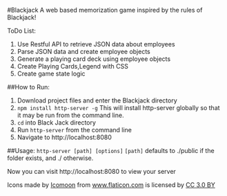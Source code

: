 #Blackjack
A web based memorization game inspired by the rules of Blackjack!

ToDo List:

1. Use Restful API to retrieve JSON data about employees
2. Parse JSON data and create employee objects 
3. Generate a playing card deck using employee objects
4. Create Playing Cards,Legend with CSS
5. Create game state logic 


##How to Run:

1. Download project files and enter the Blackjack directory
2. `npm install http-server -g`
This will install http-server globally so that it may be run from the command line.
3. `cd` into Black Jack directory
4. Run `http-server` from the command line
5. Navigate to http://localhost:8080  

##Usage:
 `http-server [path] [options]`
`[path]` defaults to ./public if the folder exists, and ./ otherwise.

Now you can visit http://localhost:8080 to view your server




<div>Icons made by <a href="https://www.flaticon.com/authors/icomoon" title="Icomoon">Icomoon</a> from <a href="https://www.flaticon.com/" title="Flaticon">www.flaticon.com</a> is licensed by <a href="http://creativecommons.org/licenses/by/3.0/" title="Creative Commons BY 3.0" target="_blank">CC 3.0 BY</a></div>
